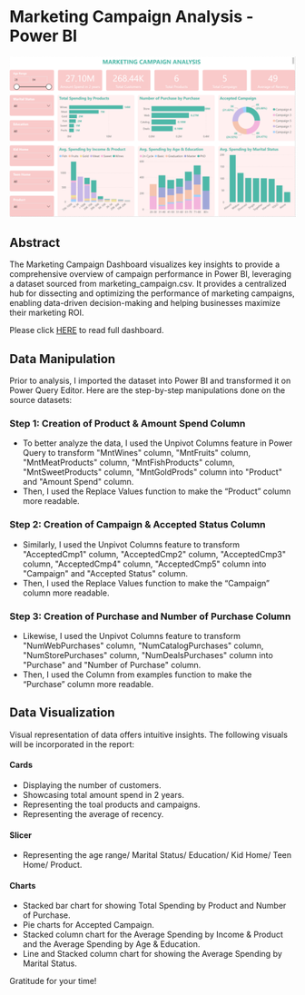 # Marketing Campaign Analysis - Power BI
![](https://github.com/Dechannie689/Marketing_Campaign/blob/main/Marketing%20Campaign%20Analysis.png)
## Abstract
The Marketing Campaign Dashboard visualizes key insights to provide a comprehensive overview of campaign performance in Power BI, leveraging a dataset sourced from marketing_campaign.csv. It provides a centralized hub for dissecting and optimizing the performance of marketing campaigns, enabling data-driven decision-making and helping businesses maximize their marketing ROI. 

Please click [HERE](https://github.com/Dechannie689/Marketing_Campaign/blob/main/MarketingCampaignAnalysis_PowerBI.pbix) to read full dashboard.
## Data Manipulation
Prior to analysis, I imported the dataset into Power BI and transformed it on Power Query Editor. Here are the step-by-step manipulations done on the source datasets:
### Step 1: Creation of Product & Amount Spend Column
- To better analyze the data, I used the Unpivot Columns feature in Power Query to transform "MntWines" column, "MntFruits" column, "MntMeatProducts" column, "MntFishProducts" column, "MntSweetProducts" column, "MntGoldProds" column into "Product" and "Amount Spend" column.
- Then, I used the Replace Values function to make the “Product” column more readable.
### Step 2: Creation of Campaign & Accepted Status Column
- Similarly, I used the Unpivot Columns feature to transform "AcceptedCmp1" column, "AcceptedCmp2" column, "AcceptedCmp3" column, "AcceptedCmp4" column, "AcceptedCmp5" column into "Campaign" and "Accepted Status" column.
- Then, I used the Replace Values function to make the “Campaign” column more readable.
### Step 3: Creation of Purchase and Number of Purchase Column
- Likewise, I used the Unpivot Columns feature to transform "NumWebPurchases" column, "NumCatalogPurchases" column, "NumStorePurchases" column, "NumDealsPurchases" column into "Purchase" and "Number of Purchase" column.
- Then, I used the Column from examples function to make the “Purchase” column more readable.
## Data Visualization
Visual representation of data offers intuitive insights. The following visuals will be incorporated in the report:
#### Cards
- Displaying the number of customers.
- Showcasing total amount spend in 2 years.
- Representing the toal products and campaigns.
- Representing the average of recency.
#### Slicer
- Representing the age range/ Marital Status/ Education/ Kid Home/ Teen Home/ Product.
#### Charts
- Stacked bar chart for showing Total Spending by Product and Number of Purchase.
- Pie charts for Accepted Campaign.
- Stacked column chart for the Average Spending by Income & Product and the Average Spending by Age & Education.
- Line and Stacked column chart for showing the Average Spending by Marital Status.

Gratitude for your time!
